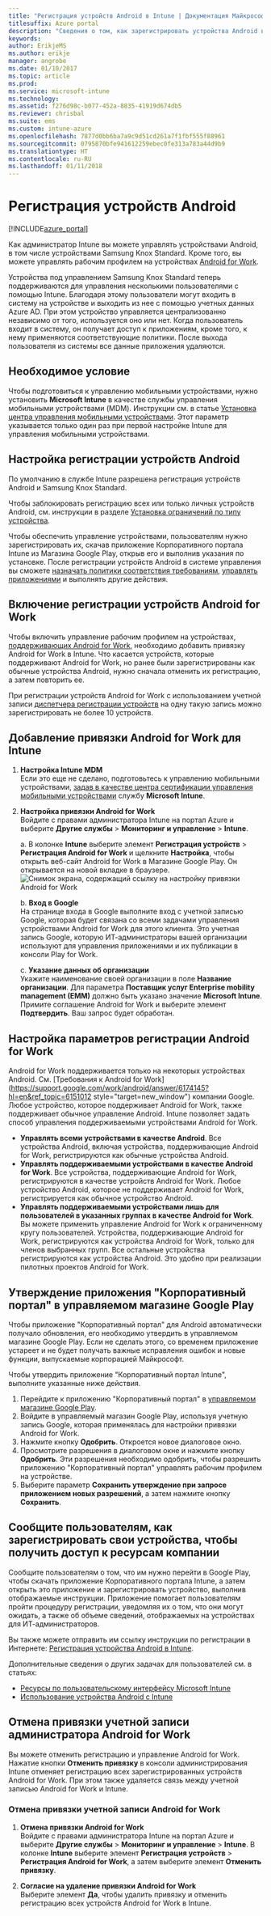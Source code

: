 ```yaml
---
title: "Регистрация устройств Android в Intune | Документация Майкрософт"
titlesuffix: Azure portal
description: "Сведения о том, как зарегистрировать устройства Android в Intune."
keywords: 
author: ErikjeMS
ms.author: erikje
manager: angrobe
ms.date: 01/10/2017
ms.topic: article
ms.prod: 
ms.service: microsoft-intune
ms.technology: 
ms.assetid: f276d98c-b077-452a-8835-41919d674db5
ms.reviewer: chrisbal
ms.suite: ems
ms.custom: intune-azure
ms.openlocfilehash: 7877d0bb6ba7a9c9d51cd261a7f1fbf555f88961
ms.sourcegitcommit: 0795870bfe941612259ebec0fe313a783a44d9b9
ms.translationtype: HT
ms.contentlocale: ru-RU
ms.lasthandoff: 01/11/2018
---
```

# <a name="enroll-android-devices"></a>Регистрация устройств Android

[!INCLUDE[azure_portal](./includes/azure_portal.md)]

Как администратор Intune вы можете управлять устройствами Android, в том числе устройствами Samsung Knox Standard. Кроме того, вы можете управлять рабочим профилем на устройствах [Android for Work](#enable-enrollment-of-android-for-work-devices).

Устройства под управлением Samsung Knox Standard теперь поддерживаются для управления несколькими пользователями с помощью Intune. Благодаря этому пользователи могут входить в систему на устройстве и выходить из нее с помощью учетных данных Azure AD. При этом устройство управляется централизованно независимо от того, используется оно или нет. Когда пользователь входит в систему, он получает доступ к приложениям, кроме того, к нему применяются соответствующие политики. После выхода пользователя из системы все данные приложения удаляются.

## <a name="prerequisite"></a>Необходимое условие

Чтобы подготовиться к управлению мобильными устройствами, нужно установить **Microsoft Intune** в качестве службы управления мобильными устройствами (MDM). Инструкции см. в статье [Установка центра управления мобильными устройствами](mdm-authority-set.md). Этот параметр указывается только один раз при первой настройке Intune для управления мобильными устройствами.

## <a name="set-up-android-enrollment"></a>Настройка регистрации устройств Android

По умолчанию в службе Intune разрешена регистрация устройств Android и Samsung Knox Standard.

Чтобы заблокировать регистрацию всех или только личных устройств Android, см. инструкции в разделе [Установка ограничений по типу устройства](enrollment-restrictions-set.md).

Чтобы обеспечить управление устройствами, пользователям нужно зарегистрировать их, скачав приложение Корпоративного портала Intune из Магазина Google Play, открыв его и выполнив указания по установке. После регистрации устройств Android в системе управления вы сможете [назначать политики соответствия требованиям](compliance-policy-create-android.md), [управлять приложениями](app-management.md) и выполнять другие действия.

## <a name="enable-enrollment-of-android-for-work-devices"></a>Включение регистрации устройств Android for Work

Чтобы включить управление рабочим профилем на устройствах, [поддерживающих Android for Work](https://support.google.com/work/android/answer/6174145?hl=en&ref_topic=6151012), необходимо добавить привязку Android for Work в Intune. Что касается устройств, которые поддерживают Android for Work, но ранее были зарегистрированы как обычные устройства Android, нужно сначала отменить их регистрацию, а затем повторить ее.

При регистрации устройств Android for Work с использованием учетной записи [диспетчера регистрации устройств](device-enrollment-manager-enroll.md) на одну такую запись можно зарегистрировать не более 10 устройств.

## <a name="add-android-for-work-binding-for-intune"></a>Добавление привязки Android for Work для Intune

1. **Настройка Intune MDM**<br>
Если это еще не сделано, подготовьтесь к управлению мобильными устройствами, [задав в качестве центра сертификации управления мобильными устройствами](mdm-authority-set.md) службу **Microsoft Intune**.
2. **Настройка привязки Android for Work**<br>
    Войдите с правами администратора Intune на портал Azure и выберите **Другие службы** > **Мониторинг и управление** > **Intune**.

   a. В колонке **Intune** выберите элемент **Регистрация устройств** > **Регистрация Android for Work** и щелкните **Настройка**, чтобы открыть веб-сайт Android for Work в Магазине Google Play. Он открывается на новой вкладке в браузере.
   ![Снимок экрана, содержащий ссылку на настройку привязки Android for Work](./media/android-work-bind.png)

   b. **Вход в Google**<br>
   На странице входа в Google выполните вход с учетной записью Google, которая будет связана со всеми задачами управления устройствами Android for Work для этого клиента. Это учетная запись Google, которую ИТ-администраторы вашей организации используют для управления приложениями и их публикации в консоли Play for Work.

   c. **Указание данных об организации**<br>
   Укажите наименование своей организации в поле **Название организации**. Для параметра **Поставщик услуг Enterprise mobility management (EMM)** должно быть указано значение **Microsoft Intune**. Примите соглашение Android for Work и выберите элемент **Подтвердить**. Ваш запрос будет обработан.

## <a name="specify-android-for-work-enrollment-settings"></a>Настройка параметров регистрации Android for Work
   Android for Work поддерживается только на некоторых устройствах Android. См. [Требования к Android for Work](https://support.google.com/work/android/answer/6174145?hl=en&ref_topic=6151012 style="target=new_window") компании Google. Любое устройство, которое поддерживает Android for Work, также поддерживает обычное управление Android. Intune позволяет задать способ управления поддерживаемыми устройствами Android for Work.

   - **Управлять всеми устройствами в качестве Android**. Все устройства Android, включая устройства, поддерживающие Android for Work, регистрируются как обычные устройства Android.
   - **Управлять поддерживаемыми устройствами в качестве Android for Work**. Все устройства, поддерживающие Android for Work, регистрируются в качестве устройств Android for Work. Любое устройство Android, которое не поддерживает Android for Work, регистрируется как обычное устройство Android.
   - **Управлять поддерживаемыми устройствами лишь для пользователей в указанных группах в качестве Android for Work**. Вы можете применить управление Android for Work к ограниченному кругу пользователей. Устройства, поддерживающие Android for Work, регистрируются как устройства Android for Work, только для членов выбранных групп. Все остальные устройства регистрируются как устройства Android. Это удобно при реализации пилотных проектов Android for Work.

## <a name="approve-the-company-portal-app-in-the-managed-google-play-store"></a>Утверждение приложения "Корпоративный портал" в управляемом магазине Google Play
Чтобы приложение "Корпоративный портал" для Android автоматически получало обновления, его необходимо утвердить в управляемом магазине Google Play. Если не сделать этого, со временем приложение устареет и не будет получать важные исправления ошибок и новые функции, выпускаемые корпорацией Майкрософт.

Чтобы утвердить приложение "Корпоративный портал Intune", выполните указанные ниже действия.

1.  Перейдите к приложению "Корпоративный портал" в [управляемом магазине Google Play](https://play.google.com/work/apps/details?id=com.microsoft.windowsintune.companyportal).
2.  Войдите в управляемый магазин Google Play, используя учетную запись Google, которая применялась для настройки привязки Android for Work.
3.  Нажмите кнопку **Одобрить**.  Откроется новое диалоговое окно.
4.  Просмотрите разрешения в диалоговом окне и нажмите кнопку **Одобрить**. Эти разрешения необходимо одобрить, чтобы разрешить приложению "Корпоративный портал" управлять рабочим профилем на устройстве.
5.  Выберите параметр **Сохранить утверждение при запросе приложением новых разрешений**, а затем нажмите кнопку **Сохранить**.

<!--  ## Next steps for Android for Work
After configuring the Android for Work binding and settings, you can do the following:
- [Deploy Android for Work apps](android-for-work-apps.md)
- [Add Android for Work configuration policies](android-for-work-policy-settings-in-microsoft-intune.md)  -->

## <a name="tell-your-users-how-to-enroll-their-devices-to-access-company-resources"></a>Сообщите пользователям, как зарегистрировать свои устройства, чтобы получить доступ к ресурсам компании

Сообщите пользователям о том, что им нужно перейти в Google Play, чтобы скачать приложение Корпоративного портала Intune, а затем открыть это приложение и зарегистрировать устройство, выполнив отображаемые инструкции. Приложение помогает пользователям пройти процедуру регистрации, уведомляя их о том, что они могут ожидать, а также об объеме сведений, отображаемых на устройствах для ИТ-администраторов.

Вы также можете отправить им ссылку инструкции по регистрации в Интернете: [Регистрация устройства Android в Intune](https://docs.microsoft.com/intune-user-help/enroll-your-device-in-intune-android).

Дополнительные сведения о других задачах для пользователей см. в статьях:

- [Ресурсы по пользовательскому интерфейсу Microsoft Intune](end-user-educate.md)
- [Использование устройства Android с Intune](https://docs.microsoft.com/intune-user-help/using-your-android-device-with-intune)

## <a name="unbind-your-android-for-work-administrative-account"></a>Отмена привязки учетной записи администратора Android for Work

Вы можете отменить регистрацию и управление Android for Work. Нажатие кнопки **Отменить привязку** в консоли администрирования Intune отменяет регистрацию всех зарегистрированных устройств Android for Work. При этом также удаляется связь между учетной записью Android for Work и Intune.

### <a name="to-unbind-an-android-for-work-account"></a>Отмена привязки учетной записи Android for Work

1. **Отмена привязки Android for Work**<br>
    Войдите с правами администратора Intune на портал Azure и выберите **Другие службы** > **Мониторинг и управление** > **Intune**.  В колонке **Intune** выберите элемент **Регистрация устройств** > **Регистрация Android for Work**, а затем выберите элемент **Отменить привязку**.

2. **Согласие на удаление привязки Android for Work**<br>
  Выберите элемент **Да**, чтобы удалить привязку и отменить регистрацию всех устройств Android for Work в Intune.
